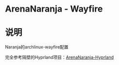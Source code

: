 # ArenaNaranja - Wayfire

# 说明

Naranja的archlinux-wayfire配置

完全参考隔壁的Hyprland项目：[ArenaNaranja-Hyprland](https://github.com/ArenaAzucar/archlinux-hyprland)

